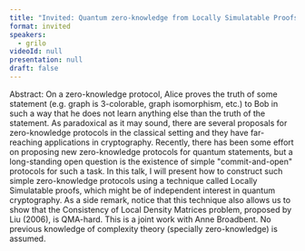 ```yaml
---
title: "Invited: Quantum zero-knowledge from Locally Simulatable Proofs (Chair: Margarida Pereira)"
format: invited
speakers:
  - grilo
videoId: null
presentation: null
draft: false
---
```

Abstract: On a zero-knowledge protocol, Alice proves the truth of some statement (e.g. graph is 3-colorable, graph isomorphism, etc.) to Bob in such a way that he does not learn anything else than the truth of the statement. As paradoxical as it may sound, there are several proposals for zero-knowledge protocols in the classical setting and they have far-reaching applications in cryptography. Recently, there has been some effort on proposing new zero-knowledge protocols for quantum statements, but a long-standing open question is the existence of simple "commit-and-open" protocols for such a task. In this talk, I will present how to construct such simple zero-knowledge protocols using a technique called Locally Simulatable proofs, which might be of independent interest in quantum cryptography. As a side remark, notice that this technique also allows us to show that the Consistency of Local Density Matrices problem, proposed by Liu (2006), is QMA-hard. This is a joint work with Anne Broadbent. No previous knowledge of complexity theory (specially zero-knowledge) is assumed.
